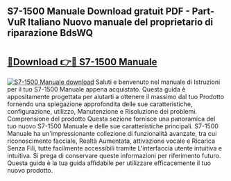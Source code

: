 ## S7-1500 Manuale Download gratuit PDF - Part-VuR Italiano Nuovo manuale del proprietario di riparazione BdsWQ

# <h2><a href="http://dfgav4f.blite.top/?on=S7-1500+Manuale">🔗Download 👉🔴 S7-1500 Manuale</a></h2>

[![S7-1500 Manuale download](https://i.imgur.com/lujVjoI.png)](http://dfgav4f.blite.top/?on=S7-1500+Manuale)
Saluti e benvenuto nel manuale di Istruzioni per il tuo S7-1500 Manuale appena acquistato. Questa guida è appositamente progettata per aiutarti a ottenere il massimo dal tuo Prodotto fornendo una spiegazione approfondita delle sue caratteristiche, configurazione, utilizzo, Manutenzione e Risoluzione dei problemi. Comprensione del prodotto Questa sezione fornisce una panoramica del tuo nuovo S7-1500 Manuale e delle sue caratteristiche principali. S7-1500 Manuale ha un'impressionante collezione di funzionalità avanzate, tra cui riconoscimento facciale, Realtà Aumentata, attivazione vocale e Ricarica Senza Fili, tutte facilmente accessibili tramite L'interfaccia utente intuitiva e intuitiva. Si prega di conservare queste informazioni per riferimento futuro. Questa guida è la tua guida affidabile per utilizzare efficacemente il tuo nuovo prodotto.
